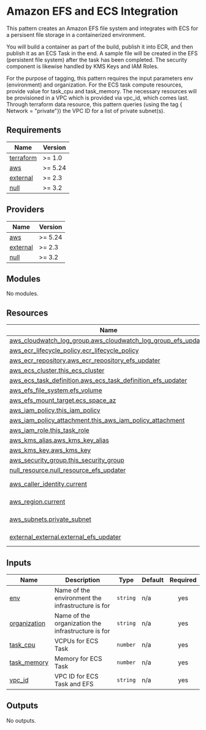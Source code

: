 # Amazon EFS and ECS Integration

This pattern creates an Amazon EFS file system and integrates with ECS for a persisent file storage in a containerized environment.

You will build a container as part of the build, publish it into ECR, and then publish it as an ECS Task in the end. A sample file will be created in the EFS (persistent file system) after the task has been completed. The security component is likewise handled by KMS Keys and IAM Roles.

For the purpose of tagging, this pattern requires the input parameters env (environment) and organization. For the ECS task compute resources, provide value for task_cpu and task_memory.
The necessary resources will be provisioned in a VPC which is provided via vpc_id, which comes last. Through terraform data resource, this pattern queries (using the tag { Network = "private"}) the VPC ID for a list of private subnet(s). 

<!-- BEGINNING OF PRE-COMMIT-TERRAFORM DOCS HOOK -->
## Requirements

| Name | Version |
|------|---------|
| <a name="requirement_terraform"></a> [terraform](#requirement\_terraform) | >= 1.0 |
| <a name="requirement_aws"></a> [aws](#requirement\_aws) | >= 5.24 |
| <a name="requirement_external"></a> [external](#requirement\_external) | >= 2.3 |
| <a name="requirement_null"></a> [null](#requirement\_null) | >= 3.2 |

## Providers

| Name | Version |
|------|---------|
| <a name="provider_aws"></a> [aws](#provider\_aws) | >= 5.24 |
| <a name="provider_external"></a> [external](#provider\_external) | >= 2.3 |
| <a name="provider_null"></a> [null](#provider\_null) | >= 3.2 |

## Modules

No modules.

## Resources

| Name | Type |
|------|------|
| [aws_cloudwatch_log_group.aws_cloudwatch_log_group_efs_updater](https://registry.terraform.io/providers/hashicorp/aws/latest/docs/resources/cloudwatch_log_group) | resource |
| [aws_ecr_lifecycle_policy.ecr_lifecycle_policy](https://registry.terraform.io/providers/hashicorp/aws/latest/docs/resources/ecr_lifecycle_policy) | resource |
| [aws_ecr_repository.aws_ecr_repository_efs_updater](https://registry.terraform.io/providers/hashicorp/aws/latest/docs/resources/ecr_repository) | resource |
| [aws_ecs_cluster.this_ecs_cluster](https://registry.terraform.io/providers/hashicorp/aws/latest/docs/resources/ecs_cluster) | resource |
| [aws_ecs_task_definition.aws_ecs_task_definition_efs_updater](https://registry.terraform.io/providers/hashicorp/aws/latest/docs/resources/ecs_task_definition) | resource |
| [aws_efs_file_system.efs_volume](https://registry.terraform.io/providers/hashicorp/aws/latest/docs/resources/efs_file_system) | resource |
| [aws_efs_mount_target.ecs_space_az](https://registry.terraform.io/providers/hashicorp/aws/latest/docs/resources/efs_mount_target) | resource |
| [aws_iam_policy.this_iam_policy](https://registry.terraform.io/providers/hashicorp/aws/latest/docs/resources/iam_policy) | resource |
| [aws_iam_policy_attachment.this_aws_iam_policy_attachment](https://registry.terraform.io/providers/hashicorp/aws/latest/docs/resources/iam_policy_attachment) | resource |
| [aws_iam_role.this_task_role](https://registry.terraform.io/providers/hashicorp/aws/latest/docs/resources/iam_role) | resource |
| [aws_kms_alias.aws_kms_key_alias](https://registry.terraform.io/providers/hashicorp/aws/latest/docs/resources/kms_alias) | resource |
| [aws_kms_key.aws_kms_key](https://registry.terraform.io/providers/hashicorp/aws/latest/docs/resources/kms_key) | resource |
| [aws_security_group.this_security_group](https://registry.terraform.io/providers/hashicorp/aws/latest/docs/resources/security_group) | resource |
| [null_resource.null_resource_efs_updater](https://registry.terraform.io/providers/hashicorp/null/latest/docs/resources/resource) | resource |
| [aws_caller_identity.current](https://registry.terraform.io/providers/hashicorp/aws/latest/docs/data-sources/caller_identity) | data source |
| [aws_region.current](https://registry.terraform.io/providers/hashicorp/aws/latest/docs/data-sources/region) | data source |
| [aws_subnets.private_subnet](https://registry.terraform.io/providers/hashicorp/aws/latest/docs/data-sources/subnets) | data source |
| [external_external.external_efs_updater](https://registry.terraform.io/providers/hashicorp/external/latest/docs/data-sources/external) | data source |

## Inputs

| Name | Description | Type | Default | Required |
|------|-------------|------|---------|:--------:|
| <a name="input_env"></a> [env](#input\_env) | Name of the environment the infrastructure is for | `string` | n/a | yes |
| <a name="input_organization"></a> [organization](#input\_organization) | Name of the organization the infrastructure is for | `string` | n/a | yes |
| <a name="input_task_cpu"></a> [task\_cpu](#input\_task\_cpu) | VCPUs for ECS Task | `number` | n/a | yes |
| <a name="input_task_memory"></a> [task\_memory](#input\_task\_memory) | Memory for ECS Task | `number` | n/a | yes |
| <a name="input_vpc_id"></a> [vpc\_id](#input\_vpc\_id) | VPC ID for ECS Task and EFS | `string` | n/a | yes |

## Outputs

No outputs.
<!-- END OF PRE-COMMIT-TERRAFORM DOCS HOOK -->
